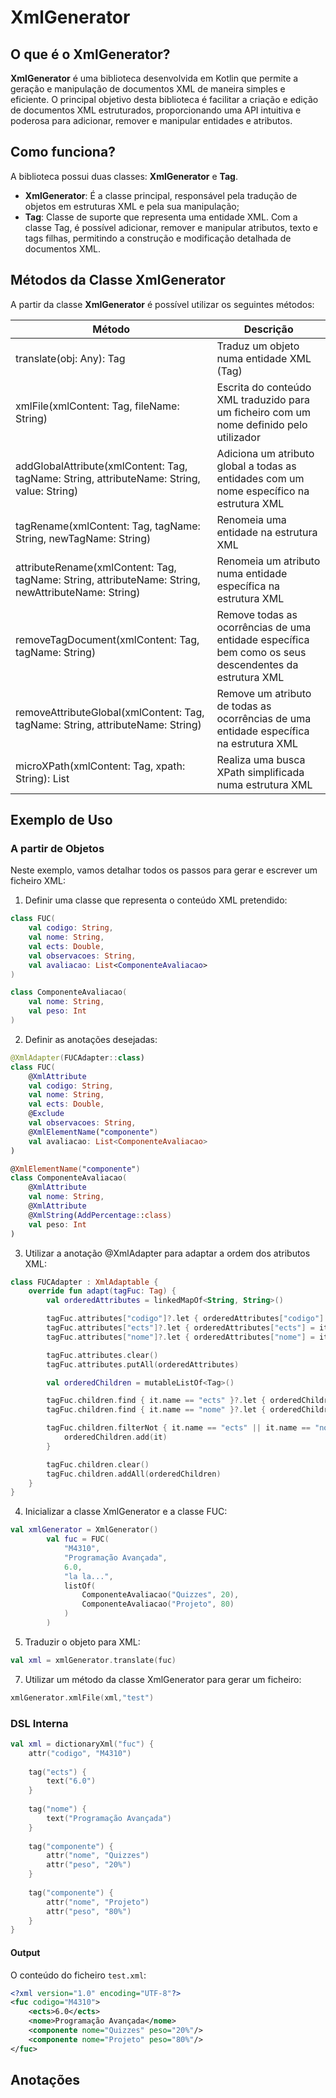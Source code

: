 # XmlGenerator

## O que é o XmlGenerator?
**XmlGenerator** é uma biblioteca desenvolvida em Kotlin que permite a geração e manipulação de documentos XML de maneira simples e eficiente. O principal objetivo desta biblioteca é facilitar a criação e edição de documentos XML estruturados, proporcionando uma API intuitiva e poderosa para adicionar, remover e manipular entidades e atributos.

## Como funciona?
A biblioteca possui duas classes: **XmlGenerator** e **Tag**.
- **XmlGenerator**: É a classe principal, responsável pela tradução de objetos em estruturas XML e pela sua manipulação;
- **Tag**: Classe de suporte que representa uma entidade XML. Com a classe Tag, é possível adicionar, remover e manipular atributos, texto e tags filhas, permitindo a construção e modificação detalhada de documentos XML.

## Métodos da Classe XmlGenerator
A partir da classe **XmlGenerator** é possível utilizar os seguintes métodos:

| Método | Descrição |
|---|---|
| translate(obj: Any): Tag | Traduz um objeto numa entidade XML (Tag) |
| xmlFile(xmlContent: Tag, fileName: String) | Escrita do conteúdo XML traduzido para um ficheiro com um nome definido pelo utilizador |
| addGlobalAttribute(xmlContent: Tag, tagName: String, attributeName: String, value: String) | Adiciona um atributo global a todas as entidades com um nome específico na estrutura XML |
| tagRename(xmlContent: Tag, tagName: String, newTagName: String) | Renomeia uma entidade na estrutura XML |
| attributeRename(xmlContent: Tag, tagName: String, attributeName: String, newAttributeName: String) | Renomeia um atributo numa entidade específica na estrutura XML |
| removeTagDocument(xmlContent: Tag, tagName: String) | Remove todas as ocorrências de uma entidade específica bem como os seus descendentes da estrutura XML |
| removeAttributeGlobal(xmlContent: Tag, tagName: String, attributeName: String) | Remove um atributo de todas as ocorrências de uma entidade específica na estrutura XML |
| microXPath(xmlContent: Tag, xpath: String): List<Tag> | Realiza uma busca XPath simplificada numa estrutura XML |

## Exemplo de Uso
### A partir de Objetos


Neste exemplo, vamos detalhar todos os passos para gerar e escrever um ficheiro XML:
1. Definir uma classe que representa o conteúdo XML pretendido:
```kotlin
class FUC(
    val codigo: String,
    val nome: String,
    val ects: Double,
    val observacoes: String,
    val avaliacao: List<ComponenteAvaliacao>
)

class ComponenteAvaliacao(
    val nome: String,
    val peso: Int
)
```
2. Definir as anotações desejadas:
```kotlin
@XmlAdapter(FUCAdapter::class)
class FUC(
    @XmlAttribute
    val codigo: String,
    val nome: String,
    val ects: Double,
    @Exclude
    val observacoes: String,
    @XmlElementName("componente")
    val avaliacao: List<ComponenteAvaliacao>
)

@XmlElementName("componente")
class ComponenteAvaliacao(
    @XmlAttribute
    val nome: String,
    @XmlAttribute
    @XmlString(AddPercentage::class)
    val peso: Int
)
```
3. Utilizar a anotação @XmlAdapter para adaptar a ordem dos atributos XML:
```kotlin
class FUCAdapter : XmlAdaptable {
    override fun adapt(tagFuc: Tag) {
        val orderedAttributes = linkedMapOf<String, String>()

        tagFuc.attributes["codigo"]?.let { orderedAttributes["codigo"] = it }
        tagFuc.attributes["ects"]?.let { orderedAttributes["ects"] = it }
        tagFuc.attributes["nome"]?.let { orderedAttributes["nome"] = it }

        tagFuc.attributes.clear()
        tagFuc.attributes.putAll(orderedAttributes)

        val orderedChildren = mutableListOf<Tag>()

        tagFuc.children.find { it.name == "ects" }?.let { orderedChildren.add(it) }
        tagFuc.children.find { it.name == "nome" }?.let { orderedChildren.add(it) }

        tagFuc.children.filterNot { it.name == "ects" || it.name == "nome" }.forEach {
            orderedChildren.add(it)
        }

        tagFuc.children.clear()
        tagFuc.children.addAll(orderedChildren)
    }
}
```
4. Inicializar a classe XmlGenerator e a classe FUC:
```kotlin
val xmlGenerator = XmlGenerator()
        val fuc = FUC(
            "M4310",
            "Programação Avançada",
            6.0,
            "la la...",
            listOf(
                ComponenteAvaliacao("Quizzes", 20),
                ComponenteAvaliacao("Projeto", 80)
            )
        )
```
5. Traduzir o objeto para XML:
```kotlin
val xml = xmlGenerator.translate(fuc)
```
7. Utilizar um método da classe XmlGenerator para gerar um ficheiro:
```kotlin
xmlGenerator.xmlFile(xml,"test")
```

### DSL Interna

```kotlin
val xml = dictionaryXml("fuc") {
    attr("codigo", "M4310")
    
    tag("ects") {
        text("6.0")
    }
    
    tag("nome") {
        text("Programação Avançada")
    }
    
    tag("componente") {
        attr("nome", "Quizzes")
        attr("peso", "20%")
    }
    
    tag("componente") {
        attr("nome", "Projeto")
        attr("peso", "80%")
    }
}
```
#### Output
O conteúdo do ficheiro `test.xml`:
```xml
<?xml version="1.0" encoding="UTF-8"?>
<fuc codigo="M4310">
    <ects>6.0</ects>
    <nome>Programação Avançada</nome>
    <componente nome="Quizzes" peso="20%"/>
    <componente nome="Projeto" peso="80%"/>
</fuc>
```
## Anotações
